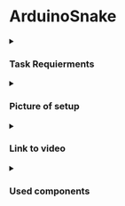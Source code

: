 # ArduinoSnake

<details>
  <summary><h3>Task Requierments</h3></summary>

<br>
Create a game using an arduino uno and a led matrix.
</details>

<details>
  <summary><h3>Picture of setup</h3></summary>

<br>
![image](https://user-images.githubusercontent.com/79272874/208807578-ba9f45b1-4ed9-47a1-a849-5a9add7d7fed.png)
</details>

<details>
  <summary><h3>Link to video</h3></summary>

<br>

</details>

<details>
  <summary><h3>Used components</h3></summary>

<br>
<ul>
<li>Arduino Uno
<li>8 LED matrix
<li>MAX7219 LED Driver
<li>16 x 2 LCD display
<li>Passive buzzer
<li>Joystick
<li>Potentiometer
<li>2 Breadboards
</ul>
</details>

